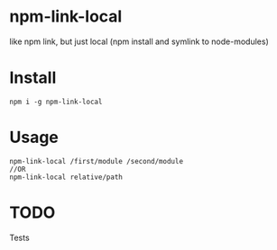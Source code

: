 # npm-link-local
like npm link, but just local (npm install and symlink to node-modules)

# Install
```
npm i -g npm-link-local
```

# Usage
```
npm-link-local /first/module /second/module
//OR
npm-link-local relative/path
```

# TODO
Tests
